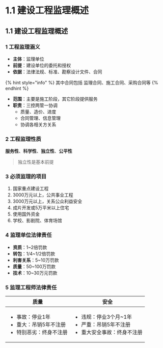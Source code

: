 # 1.1 建设工程监理概述

## 1.1 建设工程监理概述

### 1 工程监理涵义

* **主体**：监理单位
* **前提**：建设单位的委托和授权
* **依据**：法律法规、标准、勘察设计文件、合同

{% hint style="info" %}
其中合同包括 监理合同、施工合同、采购合同等
{% endhint %}

* **范围**：主要是施工阶段，其它阶段提供服务
* **职责**：三控两管一协调
  * 质量、造价、进度
  * 合同管理、信息管理
  * 协调各相关方关系

### 2 工程监理性质

**服务性**、**科学性**、**独立性**、**公平性**

> 独立性是基本前提

### 3 必须监理的项目

1. 国家重点建设工程
2. 3000万元以上，公共事业工程
3. 3000万元以上，关系公众利益安全
4. 成片开发或5万平米以上住宅
5. 使用国外资金
6. 学校、影剧院、体育场馆

### 4 监理单位法律责任

* **资质**：1\~2倍罚款
* **转包**：1/4\~1/2倍罚款
* **利害关系**：5\~10万罚款
* **质量**：50\~100万罚款
* **技术**：10\~30万元罚款

### 5 监理工程师法律责任

| 质量                                                              | 安全                                                                    |
| --------------------------------------------------------------- | --------------------------------------------------------------------- |
| <ul><li>事故：停业1年</li><li>重大：吊销5年不注册</li><li>特别恶劣：终身不注册</li></ul> | <ul><li>违规：停业3个月~1年</li><li>严重：吊销5年不注册</li><li>重大安全事故：终身不注册</li></ul> |
